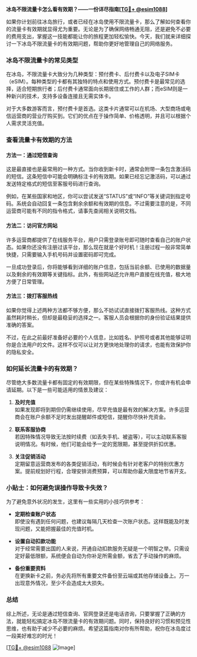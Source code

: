 **冰岛不限流量卡怎么看有效期？——一份详尽指南[[TG💪+ @esim1088](https://t.me/s/esim1088)]**

如果你计划前往冰岛旅行，或者已经在冰岛使用不限流量卡，那么了解如何查看你的流量卡有效期就显得尤为重要。无论是为了确保网络畅通无阻，还是避免不必要的费用支出，掌握这一技能都能让你的旅程更加轻松愉快。今天，我们就来详细探讨一下冰岛不限流量卡的有效期问题，帮助你更好地管理自己的网络服务。

### 冰岛不限流量卡的常见类型

在冰岛，不限流量卡大致分为几种类型：预付费卡、后付费卡以及电子SIM卡（eSIM）。每种类型的卡都有其独特的特点和使用方式。预付费卡是最常见的选择，适合短期旅行者；后付费卡通常面向长期居住或工作的人群；而eSIM则是一种新兴的技术，支持多设备连接且无需实体卡。

对于大多数游客而言，预付费卡是首选。这类卡片通常可以在机场、大型商场或电信运营商的营业厅购买到。它们的优点在于操作简单、价格透明，并且可以根据个人需求灵活充值。

### 查看流量卡有效期的方法

#### 方法一：通过短信查询
这是最直接也是最常用的一种方式。当你收到新卡时，通常会附带一条包含激活码的短信。这条短信中可能会明确标注卡的有效期。如果已经忘记激活码，可以通过发送特定格式的短信至客服号码进行查询。

例如，在某些国家和地区，你可以尝试发送“STATUS”或“INFO”等关键词到指定号码。系统会自动回复一条包含剩余余额和有效期的信息。不过需要注意的是，不同运营商可能有不同的指令格式，请事先查阅相关说明文档。

#### 方法二：访问官方网站
许多运营商都提供了在线服务平台，用户只需登录账号即可随时查看自己的账户状态。如果你还没有注册过该平台，那么现在就是个好时机！注册过程一般非常简单快捷，只需要输入手机号码并设置密码即可完成。

一旦成功登录后，你将能够看到详细的账户信息，包括当前余额、已使用的数据量以及剩余的有效期等关键指标。此外，有些网站还允许用户直接在线充值，极大地方便了日常管理。

#### 方法三：拨打客服热线
如果你觉得上述两种方法都不够方便，那么不妨试试直接拨打客服热线。这种方式虽然耗时稍长，但却是最稳妥的选择之一。客服人员会根据你的身份验证结果提供准确的答案。

不过，在此之前最好准备好必要的个人信息，比如姓名、护照号或者其他能够证明你是合法用户的文件。这样不仅可以让对方更快地处理你的请求，也能有效保护你的隐私安全。

### 如何延长流量卡的有效期？

尽管绝大多数流量卡都有固定的有效期限，但在某些特殊情况下，你或许有机会申请延期。以下是一些可能适用的情景及建议：

1. **及时充值**  
   如果发现即将到期但仍需继续使用，尽早充值是最有效的解决方案。许多运营商会在账户余额不足时发出提醒邮件或短信，提醒你尽快补充资金。

2. **联系客服协商**  
   若因特殊情况导致无法按时续费（如丢失手机、被盗等），可以主动联系客服说明情况。有时候，他们可能会给予一定的宽限期，甚至提供折扣优惠。

3. **关注促销活动**  
   定期留意运营商发布的各类促销活动，有时候会有针对老客户的特别优惠方案。提前规划好行程，合理安排消费预算，可以帮助你最大限度地节省开支。

### 小贴士：如何避免误操作导致卡失效？

为了避免意外状况的发生，这里有一些实用的小技巧供参考：

- **定期检查账户状态**  
  即使没有遇到任何问题，也建议每隔几天检查一次账户状态。这样既能及时发现问题，又能把握最佳的充值时机。
  
- **设置自动扣款功能**  
  对于经常需要出国的人来说，开通自动扣款服务无疑是一个明智之举。只需设定好最低限额，系统便会自动为你补足所需金额，省去了手动操作的麻烦。

- **备份重要资料**  
  在更换新卡之前，务必先将所有重要文件备份至云端或其他存储设备上。万一出现意外情况，至少不会造成太大损失。

### 总结

综上所述，无论是通过短信查询、官网登录还是电话咨询，只要掌握了正确的方法，就能轻松搞定冰岛不限流量卡的有效期问题。同时，保持良好的习惯和预见性思维，也有助于减少不必要的麻烦。希望这篇指南对你有所帮助，祝你在冰岛度过一段美好难忘的时光！

[[TG💪+ @esim1088](https://t.me/s/esim1088) ![Image](https://i.postimg.cc/4NQfJmqS/Snipaste-2025-05-13-00-14-12.png)]